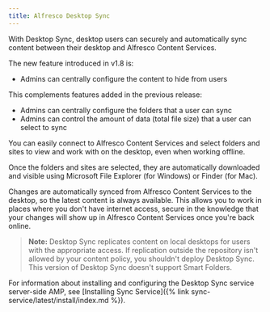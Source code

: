 ```yaml
---
title: Alfresco Desktop Sync
---
```


With Desktop Sync, desktop users can securely and automatically sync content between their desktop and Alfresco Content Services.

The new feature introduced in v1.8 is:

* Admins can centrally configure the content to hide from users

This complements features added in the previous release:

* Admins can centrally configure the folders that a user can sync
* Admins can control the amount of data (total file size) that a user can select to sync

You can easily connect to Alfresco Content Services and select folders and sites to view and work with on the desktop, even when working offline.

Once the folders and sites are selected, they are automatically downloaded and visible using Microsoft File Explorer (for Windows) or Finder (for Mac).

Changes are automatically synced from Alfresco Content Services to the desktop, so the latest content is always available. This allows you to work in places where you don't have internet access, secure in the knowledge that your changes will show up in Alfresco Content Services once you're back online.

> **Note:** Desktop Sync replicates content on local desktops for users with the appropriate access. If replication outside the repository isn't allowed by your content policy, you shouldn't deploy Desktop Sync. This version of Desktop Sync doesn't support Smart Folders.

For information about installing and configuring the Desktop Sync service server-side AMP, see [Installing Sync Service]({% link sync-service/latest/install/index.md %}).

